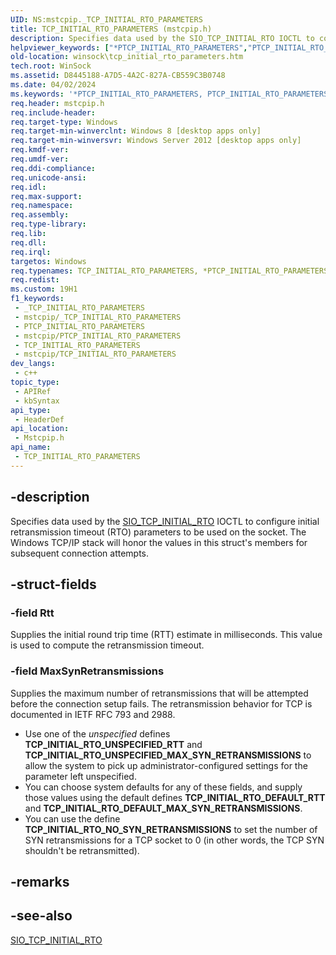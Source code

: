 ```yaml
---
UID: NS:mstcpip._TCP_INITIAL_RTO_PARAMETERS
title: TCP_INITIAL_RTO_PARAMETERS (mstcpip.h)
description: Specifies data used by the SIO_TCP_INITIAL_RTO IOCTL to configure initial retransmission timeout (RTO) parameters to be used on the socket.
helpviewer_keywords: ["*PTCP_INITIAL_RTO_PARAMETERS","PTCP_INITIAL_RTO_PARAMETERS","PTCP_INITIAL_RTO_PARAMETERS structure pointer [Winsock]","TCP_INITIAL_RTO_PARAMETERS","TCP_INITIAL_RTO_PARAMETERS structure [Winsock]","mstcpip/PTCP_INITIAL_RTO_PARAMETERS","mstcpip/TCP_INITIAL_RTO_PARAMETERS","winsock.tcp_initial_rto_parameters"]
old-location: winsock\tcp_initial_rto_parameters.htm
tech.root: WinSock
ms.assetid: D8445188-A7D5-4A2C-827A-CB559C3B0748
ms.date: 04/02/2024
ms.keywords: '*PTCP_INITIAL_RTO_PARAMETERS, PTCP_INITIAL_RTO_PARAMETERS, PTCP_INITIAL_RTO_PARAMETERS structure pointer [Winsock], TCP_INITIAL_RTO_PARAMETERS, TCP_INITIAL_RTO_PARAMETERS structure [Winsock], mstcpip/PTCP_INITIAL_RTO_PARAMETERS, mstcpip/TCP_INITIAL_RTO_PARAMETERS, winsock.tcp_initial_rto_parameters'
req.header: mstcpip.h
req.include-header: 
req.target-type: Windows
req.target-min-winverclnt: Windows 8 [desktop apps only]
req.target-min-winversvr: Windows Server 2012 [desktop apps only]
req.kmdf-ver: 
req.umdf-ver: 
req.ddi-compliance: 
req.unicode-ansi: 
req.idl: 
req.max-support: 
req.namespace: 
req.assembly: 
req.type-library: 
req.lib: 
req.dll: 
req.irql: 
targetos: Windows
req.typenames: TCP_INITIAL_RTO_PARAMETERS, *PTCP_INITIAL_RTO_PARAMETERS
req.redist: 
ms.custom: 19H1
f1_keywords:
 - _TCP_INITIAL_RTO_PARAMETERS
 - mstcpip/_TCP_INITIAL_RTO_PARAMETERS
 - PTCP_INITIAL_RTO_PARAMETERS
 - mstcpip/PTCP_INITIAL_RTO_PARAMETERS
 - TCP_INITIAL_RTO_PARAMETERS
 - mstcpip/TCP_INITIAL_RTO_PARAMETERS
dev_langs:
 - c++
topic_type:
 - APIRef
 - kbSyntax
api_type:
 - HeaderDef
api_location:
 - Mstcpip.h
api_name:
 - TCP_INITIAL_RTO_PARAMETERS
---
```


## -description

Specifies data used by the [SIO_TCP_INITIAL_RTO](/windows/win32/winsock/sio-tcp-initial-rto) IOCTL to configure initial retransmission timeout (RTO) parameters to be used on the socket. The Windows TCP/IP stack will honor the values in this struct's members for subsequent connection attempts.

## -struct-fields

### -field Rtt

Supplies the initial round trip time (RTT) estimate in milliseconds. This value is used to compute the retransmission timeout.

### -field MaxSynRetransmissions

Supplies the maximum number of retransmissions that will be attempted before the connection setup fails. The retransmission behavior for TCP is documented in IETF RFC 793 and 2988.

* Use one of the *unspecified* defines **TCP_INITIAL_RTO_UNSPECIFIED_RTT** and **TCP_INITIAL_RTO_UNSPECIFIED_MAX_SYN_RETRANSMISSIONS** to allow the system to pick up administrator-configured settings for the parameter left unspecified.
* You can choose system defaults for any of these fields, and supply those values using the default defines **TCP_INITIAL_RTO_DEFAULT_RTT** and **TCP_INITIAL_RTO_DEFAULT_MAX_SYN_RETRANSMISSIONS**.
* You can use the define **TCP_INITIAL_RTO_NO_SYN_RETRANSMISSIONS** to set the number of SYN retransmissions for a TCP socket to 0 (in other words, the TCP SYN shouldn't be retransmitted).

## -remarks

## -see-also

<a href="/windows/win32/winsock/sio-tcp-initial-rto">SIO_TCP_INITIAL_RTO</a>
